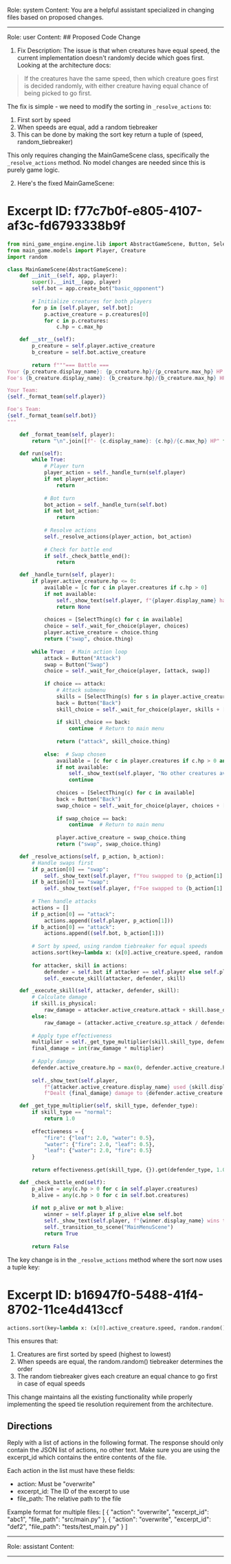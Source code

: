 Role: system
Content: You are a helpful assistant specialized in changing files based on proposed changes.
__________________
Role: user
Content: ## Proposed Code Change
1. Fix Description:
The issue is that when creatures have equal speed, the current implementation doesn't randomly decide which goes first. Looking at the architecture docs:

> If the creatures have the same speed, then which creature goes first is decided randomly, with either creature having equal chance of being picked to go first.

The fix is simple - we need to modify the sorting in `_resolve_actions` to:
1. First sort by speed
2. When speeds are equal, add a random tiebreaker
3. This can be done by making the sort key return a tuple of (speed, random_tiebreaker)

This only requires changing the MainGameScene class, specifically the `_resolve_actions` method. No model changes are needed since this is purely game logic.

2. Here's the fixed MainGameScene:

# Excerpt ID: f77c7b0f-e805-4107-af3c-fd6793338b9f
```python main_game/scenes/main_game_scene.py
from mini_game_engine.engine.lib import AbstractGameScene, Button, SelectThing, create_from_game_database
from main_game.models import Player, Creature
import random

class MainGameScene(AbstractGameScene):
    def __init__(self, app, player):
        super().__init__(app, player)
        self.bot = app.create_bot("basic_opponent")
        
        # Initialize creatures for both players
        for p in [self.player, self.bot]:
            p.active_creature = p.creatures[0]
            for c in p.creatures:
                c.hp = c.max_hp

    def __str__(self):
        p_creature = self.player.active_creature
        b_creature = self.bot.active_creature
        
        return f"""=== Battle ===
Your {p_creature.display_name}: {p_creature.hp}/{p_creature.max_hp} HP
Foe's {b_creature.display_name}: {b_creature.hp}/{b_creature.max_hp} HP

Your Team:
{self._format_team(self.player)}

Foe's Team:
{self._format_team(self.bot)}
"""

    def _format_team(self, player):
        return "\n".join([f"- {c.display_name}: {c.hp}/{c.max_hp} HP" for c in player.creatures])

    def run(self):
        while True:
            # Player turn
            player_action = self._handle_turn(self.player)
            if not player_action:
                return
                
            # Bot turn
            bot_action = self._handle_turn(self.bot)
            if not bot_action:
                return
                
            # Resolve actions
            self._resolve_actions(player_action, bot_action)
            
            # Check for battle end
            if self._check_battle_end():
                return

    def _handle_turn(self, player):
        if player.active_creature.hp <= 0:
            available = [c for c in player.creatures if c.hp > 0]
            if not available:
                self._show_text(self.player, f"{player.display_name} has no creatures left!")
                return None
                
            choices = [SelectThing(c) for c in available]
            choice = self._wait_for_choice(player, choices)
            player.active_creature = choice.thing
            return ("swap", choice.thing)
            
        while True:  # Main action loop
            attack = Button("Attack")
            swap = Button("Swap")
            choice = self._wait_for_choice(player, [attack, swap])
            
            if choice == attack:
                # Attack submenu
                skills = [SelectThing(s) for s in player.active_creature.skills]
                back = Button("Back")
                skill_choice = self._wait_for_choice(player, skills + [back])
                
                if skill_choice == back:
                    continue  # Return to main menu
                    
                return ("attack", skill_choice.thing)
                
            else:  # Swap chosen
                available = [c for c in player.creatures if c.hp > 0 and c != player.active_creature]
                if not available:
                    self._show_text(self.player, "No other creatures available!")
                    continue
                
                choices = [SelectThing(c) for c in available]
                back = Button("Back")
                swap_choice = self._wait_for_choice(player, choices + [back])
                
                if swap_choice == back:
                    continue  # Return to main menu
                    
                player.active_creature = swap_choice.thing
                return ("swap", swap_choice.thing)

    def _resolve_actions(self, p_action, b_action):
        # Handle swaps first
        if p_action[0] == "swap":
            self._show_text(self.player, f"You swapped to {p_action[1].display_name}!")
        if b_action[0] == "swap":
            self._show_text(self.player, f"Foe swapped to {b_action[1].display_name}!")
            
        # Then handle attacks
        actions = []
        if p_action[0] == "attack":
            actions.append((self.player, p_action[1]))
        if b_action[0] == "attack":
            actions.append((self.bot, b_action[1]))
            
        # Sort by speed, using random tiebreaker for equal speeds
        actions.sort(key=lambda x: (x[0].active_creature.speed, random.random()), reverse=True)
        
        for attacker, skill in actions:
            defender = self.bot if attacker == self.player else self.player
            self._execute_skill(attacker, defender, skill)

    def _execute_skill(self, attacker, defender, skill):
        # Calculate damage
        if skill.is_physical:
            raw_damage = attacker.active_creature.attack + skill.base_damage - defender.active_creature.defense
        else:
            raw_damage = (attacker.active_creature.sp_attack / defender.active_creature.sp_defense) * skill.base_damage
            
        # Apply type effectiveness
        multiplier = self._get_type_multiplier(skill.skill_type, defender.active_creature.creature_type)
        final_damage = int(raw_damage * multiplier)
        
        # Apply damage
        defender.active_creature.hp = max(0, defender.active_creature.hp - final_damage)
        
        self._show_text(self.player, 
            f"{attacker.active_creature.display_name} used {skill.display_name}! "
            f"Dealt {final_damage} damage to {defender.active_creature.display_name}!")

    def _get_type_multiplier(self, skill_type, defender_type):
        if skill_type == "normal":
            return 1.0
            
        effectiveness = {
            "fire": {"leaf": 2.0, "water": 0.5},
            "water": {"fire": 2.0, "leaf": 0.5},
            "leaf": {"water": 2.0, "fire": 0.5}
        }
        
        return effectiveness.get(skill_type, {}).get(defender_type, 1.0)

    def _check_battle_end(self):
        p_alive = any(c.hp > 0 for c in self.player.creatures)
        b_alive = any(c.hp > 0 for c in self.bot.creatures)
        
        if not p_alive or not b_alive:
            winner = self.player if p_alive else self.bot
            self._show_text(self.player, f"{winner.display_name} wins the battle!")
            self._transition_to_scene("MainMenuScene")
            return True
            
        return False
```

The key change is in the `_resolve_actions` method where the sort now uses a tuple key:
# Excerpt ID: b16947f0-5488-41f4-8702-11ce4d413ccf
```python
actions.sort(key=lambda x: (x[0].active_creature.speed, random.random()), reverse=True)
```

This ensures that:
1. Creatures are first sorted by speed (highest to lowest)
2. When speeds are equal, the random.random() tiebreaker determines the order
3. The random tiebreaker gives each creature an equal chance to go first in case of equal speeds

This change maintains all the existing functionality while properly implementing the speed tie resolution requirement from the architecture.

## Directions
Reply with a list of actions in the following format. The response should only contain the JSON list of actions, no other text.
Make sure you are using the excerpt_id which contains the entire contents of the file.

Each action in the list must have these fields:
- action: Must be "overwrite"
- excerpt_id: The ID of the excerpt to use
- file_path: The relative path to the file

Example format for multiple files:
[
    {
        "action": "overwrite",
        "excerpt_id": "abc1",
        "file_path": "src/main.py"
    },
    {
        "action": "overwrite",
        "excerpt_id": "def2",
        "file_path": "tests/test_main.py"
    }
]
__________________
Role: assistant
Content: 
__________________
